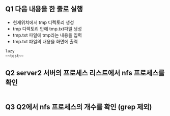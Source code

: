 ## Q1 다음 내용을 한 줄로 실행
* 현재위치에서 tmp 디렉토리 생성
* tmp 디렉토리 안에 tmp.txt파일 생성
* tmp.txt 파일에 tmp라는 내용을 입력
* tmp.txt 파일의 내용을 화면에 출력
```bash
lazy
~~test~~
```

## Q2 server2 서버의 프로세스 리스트에서 nfs 프로세스를 확인
```bash

```

## Q3 Q2에서 nfs 프로세스의 개수를 확인 (grep 제외)
```bash

```
